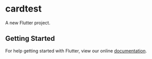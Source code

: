 # cardtest

A new Flutter project.

## Getting Started

For help getting started with Flutter, view our online
[documentation](https://flutter.io/).
